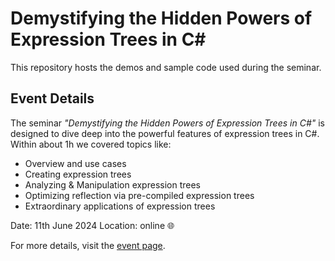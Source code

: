 # Demystifying the Hidden Powers of Expression Trees in C#

This repository hosts the demos and sample code used during the seminar.

## Event Details

The seminar _"Demystifying the Hidden Powers of Expression Trees in C#"_ is designed to dive deep into the powerful features of expression trees in C#.
Within about 1h we covered topics like:

- Overview and use cases
- Creating expression trees
- Analyzing & Manipulation expression trees
- Optimizing reflection via pre-compiled expression trees
- Extraordinary applications of expression trees

Date: 11th June 2024
Location: online 🌐

For more details, visit the [event page](https://dev.bg/event/net-demystifying-the-hidden-powers-of-expression-trees-in-c/).
